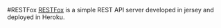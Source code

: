 #RESTFox
[RESTFox](https://restfox.herokuapp.com/) is a simple REST API server developed in jersey and deployed in Heroku.
